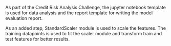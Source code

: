 As part of the Credit Risk Analysis Challenge, the jupyter notebook template is used for data analysis and the report template for writing the model evaluation report.

As an added step, StandardScaler module is used to scale the features. The training datapoints is used to fit the scaler module and transform train and test features for better results. 
